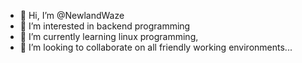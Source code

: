 - 👋 Hi, I’m @NewlandWaze
- 👀 I’m interested in backend programming
- 🌱 I’m currently learning linux programming,
- 💞️ I’m looking to collaborate on all friendly working environments...

<!---
NewlandWaze/NewlandWaze is a ✨ special ✨ repository because its `README.md` (this file) appears on your GitHub profile.
You can click the Preview link to take a look at your changes.
--->
